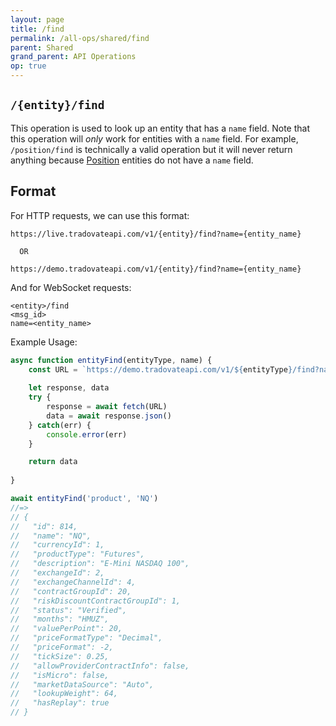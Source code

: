 ```yaml
---
layout: page
title: /find
permalink: /all-ops/shared/find
parent: Shared
grand_parent: API Operations
op: true
---
```


<script>
    window.addEventListener('load', () => {
        const TDV = Symbol.for('tdv-docs');
        window[TDV].defineTryit({
            name: '/find',
            dynamic: true,
            endpoint: '/find',
            method: 'GET',
            query: {
                name: ''
            },
            exclude: ['accountRiskStatus', 'position', 'cashBalance', 'command', 'commandReport', 'tradingPermission', 'fill', 'fillPair', 'orderStrategy', 'orderStrategyLink', 'userAccountPositionLimit', 'userAccountRiskParameter']
        });

        window[TDV].buildCallouts(window[TDV].buildCallouts.defaultAuthWarning);
    });
</script>

## `/{entity}/find`
This operation is used to look up an entity that has a `name` field. Note that this operation will *only* work for entities with a `name` field. For example, `/position/find` is technically a valid operation but it will never return anything because [Position]({{site.baseurl}}/entity-system/entity-index/Position) entities do not have a `name` field.

## Format
For HTTP requests, we can use this format:

```
https://live.tradovateapi.com/v1/{entity}/find?name={entity_name}

  OR

https://demo.tradovateapi.com/v1/{entity}/find?name={entity_name}
```

And for WebSocket requests:

```
<entity>/find
<msg_id>
name=<entity_name>

```

Example Usage:
```js
async function entityFind(entityType, name) {
    const URL = `https://demo.tradovateapi.com/v1/${entityType}/find?name=${name}`
    
    let response, data
    try {
        response = await fetch(URL)
        data = await response.json()
    } catch(err) {
        console.error(err)
    }

    return data
    
}

await entityFind('product', 'NQ')
//=>
// {
//   "id": 814,
//   "name": "NQ",
//   "currencyId": 1,
//   "productType": "Futures",
//   "description": "E-Mini NASDAQ 100",
//   "exchangeId": 2,
//   "exchangeChannelId": 4,
//   "contractGroupId": 20,
//   "riskDiscountContractGroupId": 1,
//   "status": "Verified",
//   "months": "HMUZ",
//   "valuePerPoint": 20,
//   "priceFormatType": "Decimal",
//   "priceFormat": -2,
//   "tickSize": 0.25,
//   "allowProviderContractInfo": false,
//   "isMicro": false,
//   "marketDataSource": "Auto",
//   "lookupWeight": 64,
//   "hasReplay": true
// }
```